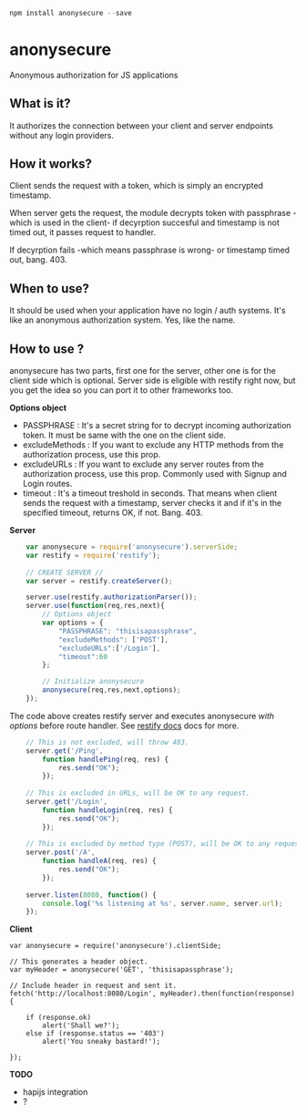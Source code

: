 ```javascript
npm install anonysecure --save
```

# anonysecure
Anonymous authorization for JS applications

## What is it?
It authorizes the connection between your client and server endpoints without any login providers.

## How it works?
Client sends the request with a token, which is simply an encrypted timestamp. 

When server gets the request, the module decrypts token with passphrase -which is used in the client- if decyrption succesful and timestamp is not timed out, it passes request to handler. 

If decyrption fails -which means passphrase is wrong- or timestamp timed out, bang. 403.

## When to use?
It should be used when your application have no login / auth systems. It's like an anonymous authorization system. Yes, like the name.

## How to use ?

anonysecure has two parts, first one for the server, other one is for the client side which is optional.
Server side is eligible with restify right now, but you get the idea so you can port it to other frameworks too.

**Options object**
* PASSPHRASE : It's a secret string for to decrypt incoming authorization token. It must be same with the one on the client side.
* excludeMethods : If you want to exclude any HTTP methods from the authorization process, use this prop.
* excludeURLs : If you want to exclude any server routes from the authorization process, use this prop. Commonly used with Signup and Login routes.
* timeout : It's a timeout treshold in seconds. That means when client sends the request with a timestamp, server checks it and if it's in the specified timeout, returns OK, if not. Bang. 403.

**Server**
```javascript
    var anonysecure = require('anonysecure').serverSide;
    var restify = require('restify');
    
    // CREATE SERVER //
    var server = restify.createServer();

    server.use(restify.authorizationParser());
    server.use(function(req,res,next){
        // Options object
        var options = {
            "PASSPHRASE": "thisisapassphrase",
            "excludeMethods": ['POST'],
            "excludeURLs":['/Login'],
            "timeout":60
        };

        // Initialize anonysecure
        anonysecure(req,res,next,options);
    });
```
The code above creates restify server and executes anonysecure *with options* before route handler. See [restify docs](http://restify.com/#common-handlers-serveruse) docs for more.

```javascript    
    // This is not excluded, will throw 403.
    server.get('/Ping',
        function handlePing(req, res) {
            res.send("OK");
        });
    
    // This is excluded in URLs, will be OK to any request.
    server.get('/Login',
        function handleLogin(req, res) {
            res.send("OK");
        });
    
    // This is excluded by method type (POST), will be OK to any request.
    server.post('/A',
        function handleA(req, res) {
            res.send("OK");
        });
    
    server.listen(8080, function() {
        console.log('%s listening at %s', server.name, server.url);
    });
```
**Client**

    var anonysecure = require('anonysecure').clientSide;
    
    // This generates a header object.
    var myHeader = anonysecure('GET', 'thisisapassphrase');
    
    // Include header in request and sent it.
    fetch('http://localhost:8080/Login', myHeader).then(function(response) {
    
        if (response.ok)
            alert('Shall we?');
        else if (response.status == '403')
            alert('You sneaky bastard!');
    
    });
    
**TODO**
* hapijs integration
* ?
